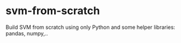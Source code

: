 # svm-from-scratch
Build SVM from scratch using only Python and some helper libraries: pandas, numpy,..
